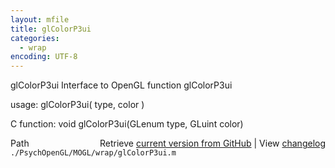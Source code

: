 ```yaml
---
layout: mfile
title: glColorP3ui
categories:
  - wrap
encoding: UTF-8
---
```


glColorP3ui  Interface to OpenGL function glColorP3ui

usage:  glColorP3ui( type, color )

C function:  void glColorP3ui(GLenum type, GLuint color)


<div class="code_header" style="text-align:right;">
  <span style="float:left;">Path&nbsp;&nbsp;</span> <span class="counter">Retrieve <a href=
  "https://raw.github.com/Psychtoolbox-3/Psychtoolbox-3/beta/./PsychOpenGL/MOGL/wrap/glColorP3ui.m">current version from GitHub</a> | View <a href=
  "https://github.com/Psychtoolbox-3/Psychtoolbox-3/commits/beta/./PsychOpenGL/MOGL/wrap/glColorP3ui.m">changelog</a></span>
</div>
<div class="code">
  <code>./PsychOpenGL/MOGL/wrap/glColorP3ui.m</code>
</div>
